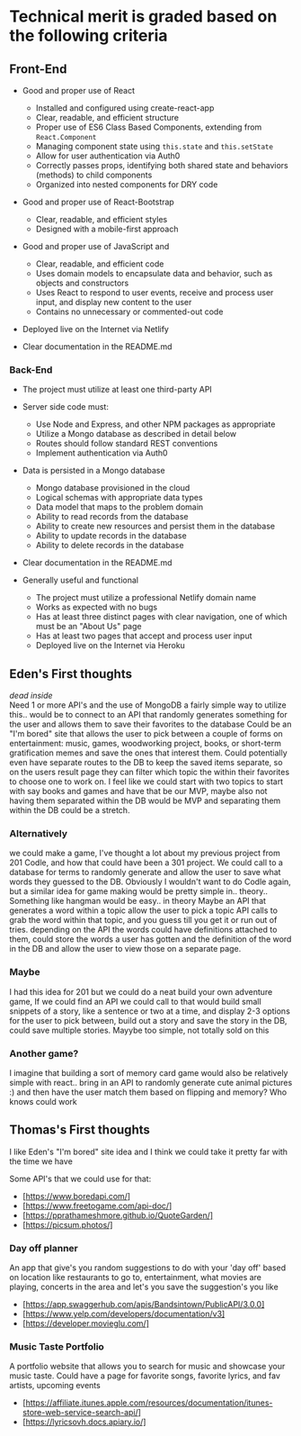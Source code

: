 # Technical merit is graded based on the following criteria

## Front-End

- Good and proper use of React

  - Installed and configured using create-react-app
  - Clear, readable, and efficient structure
  - Proper use of ES6 Class Based Components, extending from `React.Component`
  - Managing component state using `this.state` and `this.setState`
  - Allow for user authentication via Auth0
  - Correctly passes props, identifying both shared state and behaviors (methods) to child components
  - Organized into nested components for DRY code

- Good and proper use of React-Bootstrap

  - Clear, readable, and efficient styles
  - Designed with a mobile-first approach

- Good and proper use of JavaScript and

  - Clear, readable, and efficient code
  - Uses domain models to encapsulate data and behavior, such as objects and constructors
  - Uses React to respond to user events, receive and process user input, and display new content to the user
  - Contains no unnecessary or commented-out code

- Deployed live on the Internet via Netlify

- Clear documentation in the README.md

### Back-End

- The project must utilize at least one third-party API

- Server side code must:

  - Use Node and Express, and other NPM packages as appropriate
  - Utilize a Mongo database as described in detail below
  - Routes should follow standard REST conventions
  - Implement authentication via Auth0

- Data is persisted in a Mongo database

  - Mongo database provisioned in the cloud
  - Logical schemas with appropriate data types
  - Data model that maps to the problem domain
  - Ability to read records from the database
  - Ability to create new resources and persist them in the database
  - Ability to update records in the database
  - Ability to delete records in the database

- Clear documentation in the README.md

- Generally useful and functional
  - The project must utilize a professional Netlify domain name
  - Works as expected with no bugs
  - Has at least three distinct pages with clear navigation, one of which must be an "About Us" page
  - Has at least two pages that accept and process user input
  - Deployed live on the Internet via Heroku

## Eden's First thoughts

_dead inside_  
Need 1 or more API's and the use of MongoDB
a fairly simple way to utilize this.. would be to connect to an API that randomly generates something for the user and allows them to save their favorites to the database
Could be an "I'm bored" site that allows the user to pick between a couple of forms on entertainment: music, games, woodworking project, books, or short-term gratification memes and save the ones that interest them.
Could potentially even have separate routes to the DB to keep the saved items separate, so on the users result page they can filter which topic the within their favorites to choose one to work on.
I feel like we could start with two topics to start with
say books and games and have that be our MVP, maybe also not having them separated within the DB would be MVP and separating them within the DB could be a stretch.

### Alternatively

we could make a game, I've thought a lot about my previous project from 201 Codle, and how that could have been a 301 project.
We could call to a database for terms to randomly generate and allow the user to save what words they guessed to the DB. Obviously I wouldn't want to do Codle again, but a similar idea for game making would be pretty simple in.. theory..
Something like hangman would be easy.. in theory
Maybe an API that generates a word within a topic
allow the user to pick a topic
API calls to grab the word within that topic, and you guess till you get it or run out of tries. depending on the API the words could have definitions attached to them, could store the words a user has gotten and the definition of the word in the DB and allow the user to view those on a separate page.

### Maybe

I had this idea for 201 but we could do a neat build your own adventure game, If we could find an API we could call to that would build small snippets of a story, like a sentence or two at a time, and display 2-3 options for the user to pick between, build out a story and save the story in the DB, could save multiple stories. Mayybe too simple, not totally sold on this

### Another game?

I imagine that building a sort of memory card game would also be relatively simple with react.. bring in an API to randomly generate cute animal pictures :) and then have the user match them based on flipping and memory? Who knows could work

## Thomas's First thoughts

I like Eden's "I'm bored" site idea and I think we could take it pretty far with the time we have

Some API's that we could use for that:

- [https://www.boredapi.com/]
- [https://www.freetogame.com/api-doc/]
- [https://pprathameshmore.github.io/QuoteGarden/]
- [https://picsum.photos/]

### Day off planner

An app that give's you random suggestions to do with your 'day off' based on location like restaurants to go to, entertainment, what movies are playing, concerts in the area and let's you save the suggestion's you like

- [https://app.swaggerhub.com/apis/Bandsintown/PublicAPI/3.0.0]
- [https://www.yelp.com/developers/documentation/v3]
- [https://developer.movieglu.com/]

### Music Taste Portfolio

A portfolio website that allows you to search for music and showcase your music taste. Could have a page for favorite songs, favorite lyrics, and fav artists, upcoming events

- [https://affiliate.itunes.apple.com/resources/documentation/itunes-store-web-service-search-api/]
- [https://lyricsovh.docs.apiary.io/]
